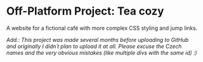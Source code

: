 # Off-Platform Project: Tea cozy

A website for a fictional café with more complex CSS styling and jump links.

_Add.: This project was made several months before uploading to GitHub and originally I didn´t plan to upload it at all. Please excuse the Czech names and the very obvious mistakes (like multiple divs with the same id) :)_
